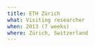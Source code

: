 ```yaml
---
title: ETH Zürich
what: Visiting researcher
when: 2013 (7 weeks)
where: Zürich, Switzerland
---
```

